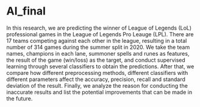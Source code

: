# AI_final
In this research, we are predicting the winner of League of Legends (LoL) professional games in the League of Legends Pro Leauge (LPL).  There are 17 teams competing against each other in the league, resulting in a total number of 314 games during the summer split in 2020.
We take the team names, champions in each lane, summoner spells and runes as features, the result of the game (win/loss) as the target, and conduct supervised learning through several classifiers to obtain the predictions. After that, we compare how different preprocessing methods, different classifiers with different parameters affect the accuracy, precision, recall and standard deviation of the result. Finally, we analyze the reason for conducting the inaccurate results and list the potential improvements that can be made in the future.
